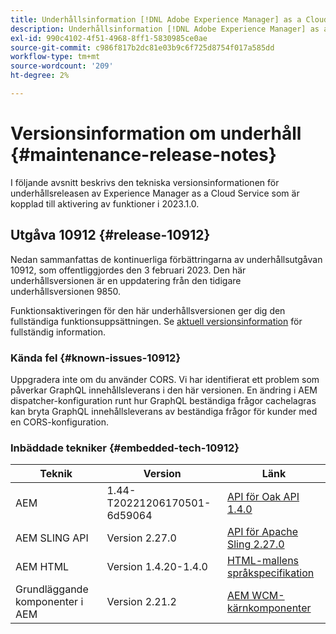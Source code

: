 ```yaml
---
title: Underhållsinformation [!DNL Adobe Experience Manager] as a Cloud Service som är kopplad till 2023.1.0-funktionsaktivering.
description: Underhållsinformation [!DNL Adobe Experience Manager] as a Cloud Service som är kopplad till 2023.1.0-funktionsaktivering.
exl-id: 990c4102-4f51-4968-8ff1-5830985ce0ae
source-git-commit: c986f817b2dc81e03b9c6f725d8754f017a585dd
workflow-type: tm+mt
source-wordcount: '209'
ht-degree: 2%

---
```


# Versionsinformation om underhåll {#maintenance-release-notes}

I följande avsnitt beskrivs den tekniska versionsinformationen för underhållsreleasen av Experience Manager as a Cloud Service som är kopplad till aktivering av funktioner i 2023.1.0.

## Utgåva 10912 {#release-10912}

Nedan sammanfattas de kontinuerliga förbättringarna av underhållsutgåvan 10912, som offentliggjordes den 3 februari 2023. Den här underhållsversionen är en uppdatering från den tidigare underhållsversionen 9850.

Funktionsaktiveringen för den här underhållsversionen ger dig den fullständiga funktionsuppsättningen. Se [aktuell versionsinformation](/help/release-notes/release-notes-cloud/release-notes-current.md) för fullständig information.

### Kända fel {#known-issues-10912}

Uppgradera inte om du använder CORS. Vi har identifierat ett problem som påverkar GraphQL innehållsleverans i den här versionen. En ändring i AEM dispatcher-konfiguration runt hur GraphQL beständiga frågor cachelagras kan bryta GraphQL innehållsleverans av beständiga frågor för kunder med en CORS-konfiguration.

### Inbäddade tekniker {#embedded-tech-10912}

| Teknik | Version | Länk |
|---|---|---|
| AEM | 1.44-T20221206170501-6d59064 | [API för Oak API 1.4.0](https://www.javadoc.io/doc/org.apache.jackrabbit/oak-api/1.44.0/index.html) |
| AEM SLING API | Version 2.27.0 | [API för Apache Sling 2.27.0](https://www.javadoc.io/doc/org.apache.sling/org.apache.sling.api/latest/index.html) |
| AEM HTML | Version 1.4.20-1.4.0 | [HTML-mallens språkspecifikation](https://github.com/adobe/htl-spec) |
| Grundläggande komponenter i AEM | Version 2.21.2 | [AEM WCM-kärnkomponenter](https://github.com/adobe/aem-core-wcm-components) |

